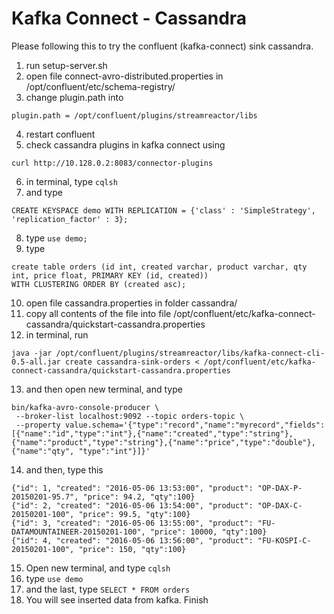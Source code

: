 # Kafka Connect - Cassandra #

Please following this to try the confluent (kafka-connect) sink cassandra.

1. run setup-server.sh
2. open file connect-avro-distributed.properties in /opt/confluent/etc/schema-registry/
3. change plugin.path into 
```
plugin.path = /opt/confluent/plugins/streamreactor/libs
```
4. restart confluent
5. check cassandra plugins in kafka connect using 
```
curl http://10.128.0.2:8083/connector-plugins
```
6. in terminal, type `cqlsh`
7. and type 
```
CREATE KEYSPACE demo WITH REPLICATION = {'class' : 'SimpleStrategy', 'replication_factor' : 3};
```
8. type `use demo;`
9. type 
```
create table orders (id int, created varchar, product varchar, qty int, price float, PRIMARY KEY (id, created))
WITH CLUSTERING ORDER BY (created asc);
```
10. open file cassandra.properties in folder cassandra/
11. copy all contents of the file into file /opt/confluent/etc/kafka-connect-cassandra/quickstart-cassandra.properties
12. in terminal, run 
```
java -jar /opt/confluent/plugins/streamreactor/libs/kafka-connect-cli-0.5-all.jar create cassandra-sink-orders < /opt/confluent/etc/kafka-connect-cassandra/quickstart-cassandra.properties
```
13. and then open new terminal, and type

```
bin/kafka-avro-console-producer \
 --broker-list localhost:9092 --topic orders-topic \
 --property value.schema='{"type":"record","name":"myrecord","fields":[{"name":"id","type":"int"},{"name":"created","type":"string"},{"name":"product","type":"string"},{"name":"price","type":"double"}, {"name":"qty", "type":"int"}]}'
```

14. and then, type this
```
{"id": 1, "created": "2016-05-06 13:53:00", "product": "OP-DAX-P-20150201-95.7", "price": 94.2, "qty":100}
{"id": 2, "created": "2016-05-06 13:54:00", "product": "OP-DAX-C-20150201-100", "price": 99.5, "qty":100}
{"id": 3, "created": "2016-05-06 13:55:00", "product": "FU-DATAMOUNTAINEER-20150201-100", "price": 10000, "qty":100}
{"id": 4, "created": "2016-05-06 13:56:00", "product": "FU-KOSPI-C-20150201-100", "price": 150, "qty":100}
```

15. Open new terminal, and type `cqlsh`
16. type `use demo`
17. and the last, type `SELECT * FROM orders`
18. You will see inserted data from kafka. Finish
